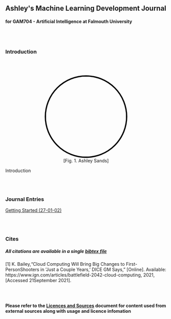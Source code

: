 ## Ashley's Machine Learning Development Journal
#### for **GAM704 - Artificial Intelligence** at **Falmouth University**

<br />
<br />

### Introduction

<br />
<br />

<p style="text-align: center;">
<img src="http://www.ashleysands.co.uk/includes/images/me.jpeg" style="border:4px solid black; border-radius: 100%; width: 250px; margin-left: auto; margin-right: auto;" >
<br />
[Fig. 1. Ashley Sands]
</p>

Introduction


<br />
<br />

### Journal Entries

[Getting Started (27-01-02)](./entries/journal_0.md)  
 

<br />
<br />

### Cites
##### All citations are available in a single [bibtex file](../references.bib)
<p id="c1">
[1]  K. Bailey,“Cloud Computing Will Bring Big Changes to First-PersonShooters in ’Just a Couple Years,’ DICE GM Says,” [Online]. Available: https://www.ign.com/articles/battlefield-2042-cloud-computing, 2021, [Accessed 21September 2021].
</p>

<br />
<br />

**Please refer to the [Licences and Sources](../resources/licences-and-sources) document for content used from external sources along with usage and licence infomation**

<br />
